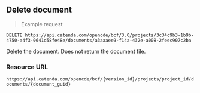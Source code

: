 ## Delete document

> Example request

```http
DELETE https://api.catenda.com/opencde/bcf/3.0/projects/3c34c9b3-1b9b-4750-a4f3-0641d58fe48e/documents/a3aaaee9-f14a-432e-a008-2feec907c2ba
```

Delete the document. Does not return the document file.

### Resource URL

`https://api.catenda.com/opencde/bcf/{version_id}/projects/project_id/documents/{document_guid}`
